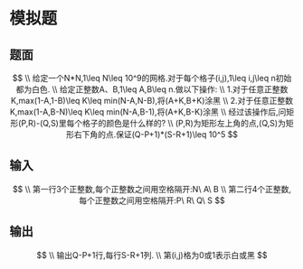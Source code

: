 # 模拟题

## 题面

$$
\\ 给定一个N*N,1\leq N\leq 10^9的网格.对于每个格子(i,j),1\leq i,j\leq n初始都为白色.
\\ 给定正整数A、B,1\leq A,B\leq n.做以下操作:
\\ 1.对于任意正整数K,max(1-A,1-B)\leq K\leq min(N-A,N-B),将(A+K,B+K)涂黑
\\ 2.对于任意正整数K,max(1-A,B-N)\leq K\leq min(N-A,B-1),将(A+K,B-K)涂黑
\\ 经过该操作后,问矩形(P,R)-(Q,S)里每个格子的颜色是什么样的?
\\ (P,R)为矩形左上角的点,(Q,S)为矩形右下角的点.保证(Q-P+1)*(S-R+1)\leq 10^5
$$

## 输入

$$
\\ 第一行3个正整数,每个正整数之间用空格隔开:N\ A\ B
\\ 第二行4个正整数,每个正整数之间用空格隔开:P\ R\ Q\ S
$$

## 输出

$$
\\ 输出Q-P+1行,每行S-R+1列.
\\ 第(i,j)格为0或1表示白或黑
$$

